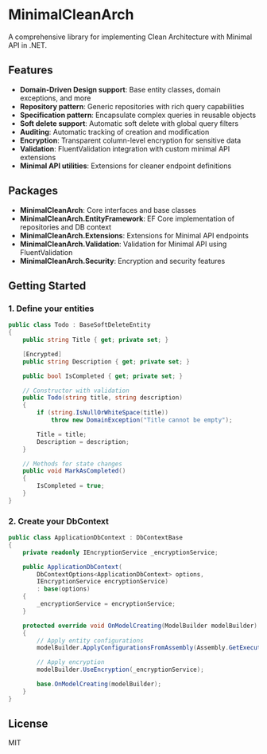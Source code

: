 ﻿# MinimalCleanArch

A comprehensive library for implementing Clean Architecture with Minimal API in .NET.

## Features

- **Domain-Driven Design support**: Base entity classes, domain exceptions, and more
- **Repository pattern**: Generic repositories with rich query capabilities
- **Specification pattern**: Encapsulate complex queries in reusable objects
- **Soft delete support**: Automatic soft delete with global query filters
- **Auditing**: Automatic tracking of creation and modification
- **Encryption**: Transparent column-level encryption for sensitive data
- **Validation**: FluentValidation integration with custom minimal API extensions
- **Minimal API utilities**: Extensions for cleaner endpoint definitions

## Packages

- **MinimalCleanArch**: Core interfaces and base classes
- **MinimalCleanArch.EntityFramework**: EF Core implementation of repositories and DB context
- **MinimalCleanArch.Extensions**: Extensions for Minimal API endpoints
- **MinimalCleanArch.Validation**: Validation for Minimal API using FluentValidation
- **MinimalCleanArch.Security**: Encryption and security features

## Getting Started

### 1. Define your entities

```csharp
public class Todo : BaseSoftDeleteEntity
{
    public string Title { get; private set; }

    [Encrypted]
    public string Description { get; private set; }

    public bool IsCompleted { get; private set; }

    // Constructor with validation
    public Todo(string title, string description)
    {
        if (string.IsNullOrWhiteSpace(title))
            throw new DomainException("Title cannot be empty");

        Title = title;
        Description = description;
    }

    // Methods for state changes
    public void MarkAsCompleted()
    {
        IsCompleted = true;
    }
}
```

### 2. Create your DbContext

```csharp
public class ApplicationDbContext : DbContextBase
{
    private readonly IEncryptionService _encryptionService;

    public ApplicationDbContext(
        DbContextOptions<ApplicationDbContext> options,
        IEncryptionService encryptionService)
        : base(options)
    {
        _encryptionService = encryptionService;
    }

    protected override void OnModelCreating(ModelBuilder modelBuilder)
    {
        // Apply entity configurations
        modelBuilder.ApplyConfigurationsFromAssembly(Assembly.GetExecutingAssembly());

        // Apply encryption
        modelBuilder.UseEncryption(_encryptionService);

        base.OnModelCreating(modelBuilder);
    }
}
```

## License

MIT
